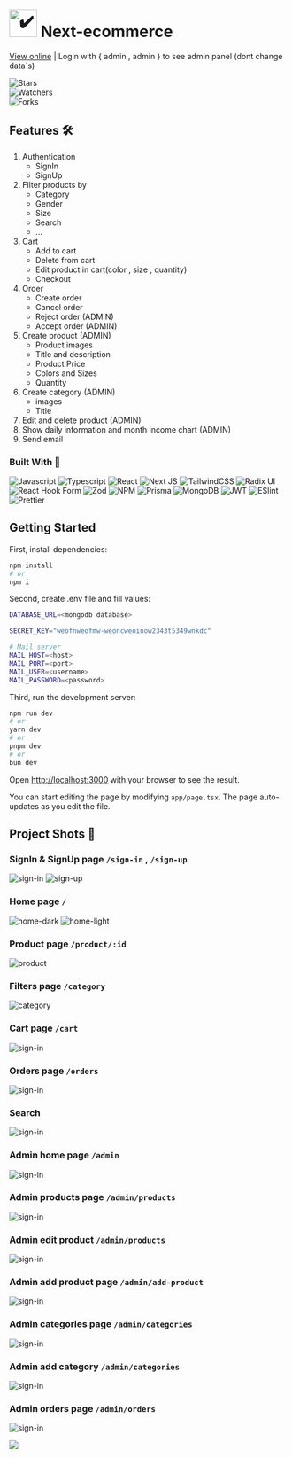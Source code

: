 # <img src="https://zeevector.com/wp-content/uploads/Nike-Logo-PNG-White.png" alt="✔️" style="width:50px;" /> Next-ecommerce 

[View online](https://next-ecommerce-murex-mu.vercel.app/) | Login with { admin , admin } to see admin panel (dont change data`s)

![Stars](https://img.shields.io/github/stars/MersadHabibi/next-ecommerce.svg)
<br/>
![Watchers](https://img.shields.io/github/watchers/MersadHabibi/next-ecommerce.svg)
<br/>
![Forks](https://img.shields.io/github/forks/MersadHabibi/next-ecommerce.svg)

## Features 🛠️

<ol>
  <li>
    Authentication
    <ul>
      <li>SignIn</li>
      <li>SignUp</li>
    </ul>
  </li>
  <li>
    Filter products by
    <ul>
      <li>Category</li>
      <li>Gender</li>
      <li>Size</li>
      <li>Search</li>
      <li>...</li>
    </ul>
  </li>
  <li>
    Cart
    <ul>
      <li>Add to cart</li>
      <li>Delete from cart</li>
      <li>Edit product in cart(color , size , quantity)</li>
      <li>Checkout</li>
    </ul>
  </li>
  <li>
    Order
    <ul>
      <li>Create order</li>
      <li>Cancel order</li>
      <li>Reject order (ADMIN)</li>
      <li>Accept order (ADMIN)</li>
    </ul>
  </li>
  <li>
    Create product (ADMIN)
    <ul>
      <li>Product images</li>
      <li>Title and description</li>
      <li>Product Price</li>
      <li>Colors and Sizes</li>
      <li>Quantity</li>
    </ul>
  </li>
  <li>
    Create category (ADMIN)
    <ul>
      <li>images</li>
      <li>Title</li>
    </ul>
  </li>
  <li>
    Edit and delete product (ADMIN)
  </li>
  <li>
    Show daily information and month income chart (ADMIN)
  </li>
  <li>
    Send email
  </li>
</ol>

### Built With 🧩

![Javascript](https://img.shields.io/badge/JavaScript-F7DF1E?style=for-the-badge&logo=javascript&logoColor=black)
![Typescript](https://img.shields.io/badge/TypeScript-007ACC?style=for-the-badge&logo=typescript&logoColor=white)
![React](https://img.shields.io/badge/react-%2320232a.svg?style=for-the-badge&logo=react&logoColor=%2361DAFB)
![Next JS](https://img.shields.io/badge/Next-black?style=for-the-badge&logo=next.js&logoColor=white)
![TailwindCSS](https://img.shields.io/badge/tailwindcss-%2338B2AC.svg?style=for-the-badge&logo=tailwind-css&logoColor=white)
![Radix UI](https://img.shields.io/badge/radix%20ui-161618.svg?style=for-the-badge&logo=radix-ui&logoColor=white)
![React Hook Form](https://img.shields.io/badge/React%20Hook%20Form-%23EC5990.svg?style=for-the-badge&logo=reacthookform&logoColor=white)
![Zod](https://img.shields.io/badge/zod-%233068b7.svg?style=for-the-badge&logo=zod&logoColor=white)
![NPM](https://img.shields.io/badge/NPM-%23CB3837.svg?style=for-the-badge&logo=npm&logoColor=white)
![Prisma](https://img.shields.io/badge/Prisma-3982CE?style=for-the-badge&logo=Prisma&logoColor=white)
![MongoDB](https://img.shields.io/badge/MongoDB-4EA94B?style=for-the-badge&logo=mongodb&logoColor=white)
![JWT](https://img.shields.io/badge/JWT-black?style=for-the-badge&logo=JSON%20web%20tokens)
![ESlint](https://img.shields.io/badge/eslint-3A33D1?style=for-the-badge&logo=eslint&logoColor=white)
![Prettier](https://img.shields.io/badge/prettier-1A2C34?style=for-the-badge&logo=prettier&logoColor=F7BA3E)

## Getting Started

First, install dependencies:

```bash
npm install
# or
npm i
```

Second, create .env file and fill values:

```bash
DATABASE_URL=<mongodb database>

SECRET_KEY="weofnweofmw-weoncweoinow2343t5349wnkdc"

# Mail server 
MAIL_HOST=<host>
MAIL_PORT=<port>
MAIL_USER=<username>
MAIL_PASSWORD=<password>
```

Third, run the development server:

```bash
npm run dev
# or
yarn dev
# or
pnpm dev
# or
bun dev
```

Open [http://localhost:3000](http://localhost:3000) with your browser to see the result.

You can start editing the page by modifying `app/page.tsx`. The page auto-updates as you edit the file.

## Project Shots 📸

### SignIn & SignUp page `/sign-in` , `/sign-up`
<img src="https://github.com/MersadHabibi/next-ecommerce/blob/master/public/README-files/sign-in.png?raw=true" alt="sign-in" />
<img src="https://github.com/MersadHabibi/next-ecommerce/blob/master/public/README-files/sign-up.png?raw=true" alt="sign-up" />

### Home page `/`
<img src="https://github.com/MersadHabibi/next-ecommerce/blob/master/public/README-files/home-dark.png?raw=true" alt="home-dark" />
<img src="https://github.com/MersadHabibi/next-ecommerce/blob/master/public/README-files/home-light.png?raw=true" alt="home-light" />

### Product page `/product/:id`
<img src="https://github.com/MersadHabibi/next-ecommerce/blob/master/public/README-files/product.png?raw=true" alt="product" />

### Filters page `/category`
<img src="https://github.com/MersadHabibi/next-ecommerce/blob/master/public/README-files/category.png?raw=true" alt="category" />

### Cart page `/cart`
<img src="https://github.com/MersadHabibi/next-ecommerce/blob/master/public/README-files/cart.png?raw=true" alt="sign-in" />

### Orders page `/orders`
<img src="https://github.com/MersadHabibi/next-ecommerce/blob/master/public/README-files/orders.png?raw=true" alt="sign-in" />

### Search
<img src="https://github.com/MersadHabibi/next-ecommerce/blob/master/public/README-files/search.png?raw=true" alt="sign-in" />

### Admin home page `/admin`
<img src="https://github.com/MersadHabibi/next-ecommerce/blob/master/public/README-files/admin-home.png?raw=true" alt="sign-in" />

### Admin products page `/admin/products`
<img src="https://github.com/MersadHabibi/next-ecommerce/blob/master/public/README-files/admin-products.png?raw=true" alt="sign-in" />

### Admin edit product `/admin/products`
<img src="https://github.com/MersadHabibi/next-ecommerce/blob/master/public/README-files/admin-edit-product.png?raw=true" alt="sign-in" />

### Admin add product page `/admin/add-product`
<img src="https://github.com/MersadHabibi/next-ecommerce/blob/master/public/README-files/admin-add-product.png?raw=true" alt="sign-in" />

### Admin categories page `/admin/categories`
<img src="https://github.com/MersadHabibi/next-ecommerce/blob/master/public/README-files/admin-categories.png?raw=true" alt="sign-in" />

### Admin add category `/admin/categories`
<img src="https://github.com/MersadHabibi/next-ecommerce/blob/master/public/README-files/admin-add-category.png?raw=true" alt="sign-in" />

### Admin orders page `/admin/orders`
<img src="https://github.com/MersadHabibi/next-ecommerce/blob/master/public/README-files/admin-orders.png?raw=true" alt="sign-in" />


![](http://ForTheBadge.com/images/badges/built-with-love.svg)
